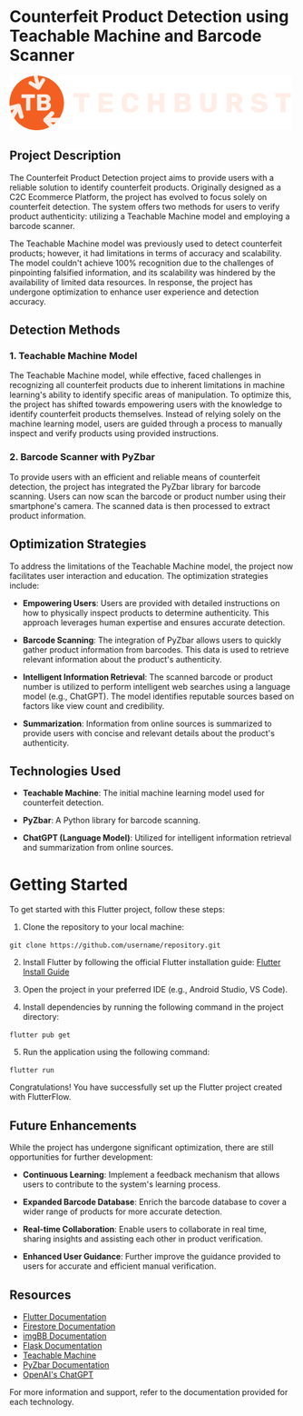 # Counterfeit Product Detection using Teachable Machine and Barcode Scanner
![Platform Logo](./assets/images/light.png)

## Project Description

The Counterfeit Product Detection project aims to provide users with a reliable solution to identify counterfeit products. Originally designed as a C2C Ecommerce Platform, the project has evolved to focus solely on counterfeit detection. The system offers two methods for users to verify product authenticity: utilizing a Teachable Machine model and employing a barcode scanner.

The Teachable Machine model was previously used to detect counterfeit products; however, it had limitations in terms of accuracy and scalability. The model couldn't achieve 100% recognition due to the challenges of pinpointing falsified information, and its scalability was hindered by the availability of limited data resources. In response, the project has undergone optimization to enhance user experience and detection accuracy.

## Detection Methods

### 1. Teachable Machine Model

The Teachable Machine model, while effective, faced challenges in recognizing all counterfeit products due to inherent limitations in machine learning's ability to identify specific areas of manipulation. To optimize this, the project has shifted towards empowering users with the knowledge to identify counterfeit products themselves. Instead of relying solely on the machine learning model, users are guided through a process to manually inspect and verify products using provided instructions.

### 2. Barcode Scanner with PyZbar

To provide users with an efficient and reliable means of counterfeit detection, the project has integrated the PyZbar library for barcode scanning. Users can now scan the barcode or product number using their smartphone's camera. The scanned data is then processed to extract product information.

## Optimization Strategies

To address the limitations of the Teachable Machine model, the project now facilitates user interaction and education. The optimization strategies include:

- **Empowering Users**: Users are provided with detailed instructions on how to physically inspect products to determine authenticity. This approach leverages human expertise and ensures accurate detection.

- **Barcode Scanning**: The integration of PyZbar allows users to quickly gather product information from barcodes. This data is used to retrieve relevant information about the product's authenticity.

- **Intelligent Information Retrieval**: The scanned barcode or product number is utilized to perform intelligent web searches using a language model (e.g., ChatGPT). The model identifies reputable sources based on factors like view count and credibility.

- **Summarization**: Information from online sources is summarized to provide users with concise and relevant details about the product's authenticity.

## Technologies Used

- **Teachable Machine**: The initial machine learning model used for counterfeit detection.

- **PyZbar**: A Python library for barcode scanning.

- **ChatGPT (Language Model)**: Utilized for intelligent information retrieval and summarization from online sources.

# Getting Started

To get started with this Flutter project, follow these steps:

1. Clone the repository to your local machine:

`git clone https://github.com/username/repository.git`

2. Install Flutter by following the official Flutter installation guide: [Flutter Install Guide](https://docs.flutter.dev/get-started/install)

3. Open the project in your preferred IDE (e.g., Android Studio, VS Code).

4. Install dependencies by running the following command in the project directory:

`flutter pub get`

5. Run the application using the following command:

`flutter run`

Congratulations! You have successfully set up the Flutter project created with FlutterFlow.

## Future Enhancements

While the project has undergone significant optimization, there are still opportunities for further development:

- **Continuous Learning**: Implement a feedback mechanism that allows users to contribute to the system's learning process.

- **Expanded Barcode Database**: Enrich the barcode database to cover a wider range of products for more accurate detection.

- **Real-time Collaboration**: Enable users to collaborate in real time, sharing insights and assisting each other in product verification.

- **Enhanced User Guidance**: Further improve the guidance provided to users for accurate and efficient manual verification.

## Resources

- [Flutter Documentation](https://flutter.dev/docs)
- [Firestore Documentation](https://firebase.google.com/docs/firestore)
- [imgBB Documentation](https://api.imgbb.com/)
- [Flask Documentation](https://flask.palletsprojects.com/)
- [Teachable Machine](https://teachablemachine.withgoogle.com/)
- [PyZbar Documentation](https://github.com/NaturalHistoryMuseum/pyzbar)
- [OpenAI's ChatGPT](https://platform.openai.com/docs/guides/chat)

For more information and support, refer to the documentation provided for each technology.